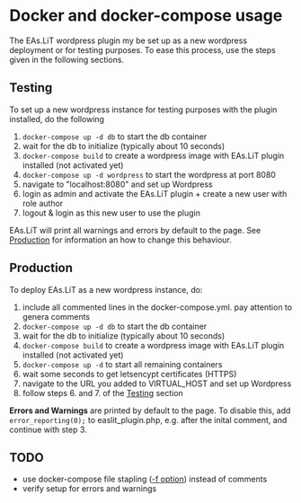 # Docker and docker-compose usage

The EAs.LiT wordpress plugin my be set up as a new wordpress deployment or for testing purposes. To ease this process, use the steps given in the following sections.

## Testing

To set up a new wordpress instance for testing purposes with the plugin installed, do the following

1. `docker-compose up -d db` to start the db container
2. wait for the db to initialize (typically about 10 seconds)
3. `docker-compose build` to create a wordpress image with EAs.LiT plugin installed (not activated yet)
4. `docker-compose up -d wordpress` to start the wordpress at port 8080
5. navigate to "localhost:8080" and set up Wordpress
6. login as admin and activate the EAs.LiT plugin + create a new user with role author
7. logout & login as this new user to use the plugin

EAs.LiT will print all warnings and errors by default to the page. See [Production](#production) for information an how to change this behaviour.

## Production

To deploy EAs.LiT as a new wordpress instance, do:

1. include all commented lines in the docker-compose.yml. pay attention to genera comments
2. `docker-compose up -d db` to start the db container
3. wait for the db to initialize (typically about 10 seconds)
4. `docker-compose build` to create a wordpress image with EAs.LiT plugin installed (not activated yet)
5. `docker-compose up -d` to start all remaining containers
6. wait some seconds to get letsencypt certificates (HTTPS)
7. navigate to the URL you added to VIRTUAL_HOST and set up Wordpress
8. follow steps 6. and 7. of the [Testing](#testing) section

**Errors and Warnings** are printed by default to the page. To disable this, add `error_reporting(0);` to easlit_plugin.php, e.g. after the inital comment, and continue with step 3.

## TODO

* use docker-compose file stapling ([-f option](https://docs.docker.com/compose/reference/overview/#use--f-to-specify-name-and-path-of-one-or-more-compose-files)) instead of comments
* verify setup for errors and warnings
